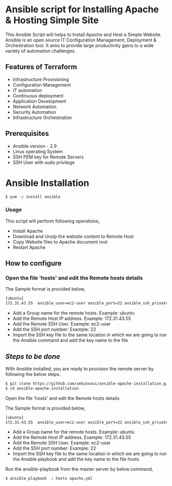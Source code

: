 # Ansible script for Installing Apache & Hosting Simple Site

This Ansible Script will helps to Install Apache and Host a Simple Website. Ansible is an open source IT Configuration Management, Deployment & Orchestration tool. It aims to provide large productivity gains to a wide variety of automation challenges.

## Features of Terraform

- Infrastructure Provisioning
- Configuration Management
- IT automation
- Continuous deployment
- Application Development
- Network Automation
- Security Automation
- Infrastructure Orchestration 

## Prerequisites
- Ansible version - 2.9
- Linux operating System
- SSH PEM key for Remote Servers
- SSH User with sudo privilege

# Ansible Installation

```sh
$ yum -y install ansible
```

### _Usage_

This script will perform following operations;

- Install Apache
- Download and Unzip the website content to Remote Host
- Copy Website files to Apache document root
- Restart Apache

## How to configure

###  Open the file 'hosts' and edit the Remote hosts details

The Sample format is provided below,
```sh
[ubuntu]
172.31.43.55  ansible_user=ec2-user ansible_port=22 ansible_ssh_private_key_file="ubuntu.pem"
```

- Add a Group name for the remote hosts. Example: ubuntu
- Add the Remote Host IP address. Example: 172.31.43.55
- Add the Remote SSH User. Example: ec2-user
- Add the SSH port number: Example: 22
- Import the SSH key file to the same location in which we are going to run the Ansible command and add the key name to the file

## _Steps to be done_

With Ansible installed, you are ready to provision the remote server by following the below steps.
```sh
$ git clone https://github.com/sebinxavi/ansible-apache-installation.git
$ cd ansible-apache-installation
```

Open the file 'hosts' and edit the Remote hosts details

The Sample format is provided below,

```sh
[ubuntu]
172.31.43.55  ansible_user=ec2-user ansible_port=22 ansible_ssh_private_key_file="ubuntu.pem"
```

- Add a Group name for the remote hosts. Example: ubuntu
- Add the Remote Host IP address. Example: 172.31.43.55
- Add the Remote SSH User. Example: ec2-user
- Add the SSH port number: Example: 22
- Import the SSH key file to the same location in which we are going to run the Ansible playbook and add the key name to the file hosts

Run the ansible-playbook from the master server by below command,

```sh
$ ansible-playbook -i hosts apache.yml
```
